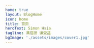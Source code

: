 ```yaml
---
home: true
layout: BlogHome
icon: home
title: 首页
heroText: Simon Hsia
tagline: 满招损 谦受益
bgImage: './assets/images/cover1.jpg'
---
```

